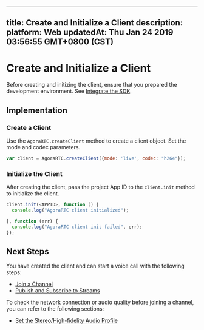 
---
title: Create and Initialize a Client
description: 
platform: Web
updatedAt: Thu Jan 24 2019 03:56:55 GMT+0800 (CST)
---
# Create and Initialize a Client
Before creating and initizing the client, ensure that you prepared the development environment. See [Integrate the SDK](../../en/Voice/web_prepare.md).

## Implementation

### Create a Client
Use the `AgoraRTC.createClient` method to create a client object. Set the mode and codec parameters. 

```javascript
var client = AgoraRTC.createClient({mode: 'live', codec: "h264"});
```

### Initialize the Client
After creating the client, pass the project App ID to the `client.init` method to initialize the client.

```javascript
client.init(<APPID>, function () {
  console.log("AgoraRTC client initialized");

}, function (err) {
  console.log("AgoraRTC client init failed", err);
});
```

## Next Steps
You have created the client and can start a voice call with the following steps:
- [Join a Channel](../../en/Voice/join_web_audio.md)
- [Publish and Subscribe to Streams](../../en/Voice/publish_web_audio.md)

To check the network connection or audio quality before joining a channel, you can refer to the following sections:
- [Set the Stereo/High-fidelity Audio Profile](../../en/Voice/audio_profile_web.md)
